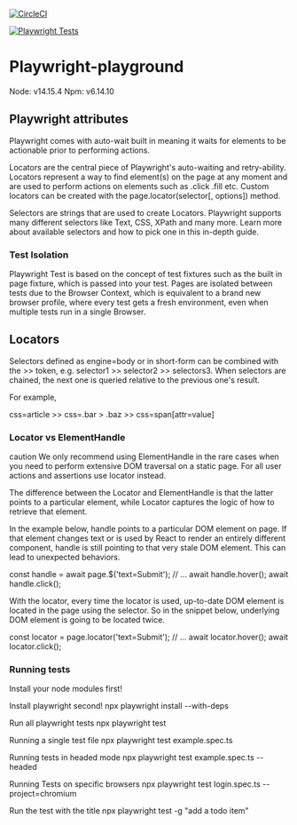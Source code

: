 [![CircleCI](https://dl.circleci.com/status-badge/img/gh/MichelLalmohamed/CI-CD-Workshop-Playwright/tree/main.svg?style=svg)](https://dl.circleci.com/status-badge/redirect/gh/MichelLalmohamed/CI-CD-Workshop-Playwright/tree/main)

[![Playwright Tests](https://github.com/ErnstdeJong/CI-CD-Workshop-Playwright/actions/workflows/playwright.yml/badge.svg)](https://github.com/ErnstdeJong/CI-CD-Workshop-Playwright/actions/workflows/playwright.yml)
# Playwright-playground

Node: v14.15.4
Npm: v6.14.10

## Playwright attributes
Playwright comes with auto-wait built in meaning it waits for elements to be actionable prior to performing actions.

Locators are the central piece of Playwright's auto-waiting and retry-ability. Locators represent a way to find element(s) on the page at any moment and are used to perform actions on elements such as .click .fill etc. Custom locators can be created with the page.locator(selector[, options]) method. 

Selectors are strings that are used to create Locators. Playwright supports many different selectors like Text, CSS, XPath and many more. Learn more about available selectors and how to pick one in this in-depth guide.

### Test Isolation
Playwright Test is based on the concept of test fixtures such as the built in page fixture, which is passed into your test. Pages are isolated between tests due to the Browser Context, which is equivalent to a brand new browser profile, where every test gets a fresh environment, even when multiple tests run in a single Browser.

## Locators
Selectors defined as engine=body or in short-form can be combined with the >> token, e.g. selector1 >> selector2 >> selectors3. When selectors are chained, the next one is queried relative to the previous one's result.

For example,

css=article >> css=.bar > .baz >> css=span[attr=value]

### Locator vs ElementHandle
caution
We only recommend using ElementHandle in the rare cases when you need to perform extensive DOM traversal on a static page. For all user actions and assertions use locator instead.

The difference between the Locator and ElementHandle is that the latter points to a particular element, while Locator captures the logic of how to retrieve that element.

In the example below, handle points to a particular DOM element on page. If that element changes text or is used by React to render an entirely different component, handle is still pointing to that very stale DOM element. This can lead to unexpected behaviors.

const handle = await page.$('text=Submit');
// ...
await handle.hover();
await handle.click();

With the locator, every time the locator is used, up-to-date DOM element is located in the page using the selector. So in the snippet below, underlying DOM element is going to be located twice.

const locator = page.locator('text=Submit');
// ...
await locator.hover();
await locator.click();

### Running tests
Install your node modules first!

Install playwright second!
npx playwright install --with-deps

Run all playwright tests
npx playwright test

Running a single test file
npx playwright test example.spec.ts

Running tests in headed mode
npx playwright test example.spec.ts --headed

Running Tests on specific browsers
npx playwright test login.spec.ts --project=chromium

Run the test with the title
npx playwright test -g "add a todo item"
